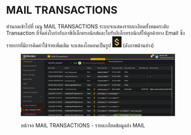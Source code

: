 # MAIL TRANSACTIONS

ท่านกดเข้าไปที่ เมนู MAIL TRANSACTIONS ระบบจะแสดงรายละเอียดทั้งหมดระดับ Transaction ที่จัดส่งใบกำกับภาษีอิเล็กทรอนิกส์และใบรับอิเล็กทรอนิกส์ให้ลูกค้าทาง Email ซึ่งรายการที่มีการคิดค่าใช้จ่ายเพิ่มเติม จะแสดงไอคอนเป็นรูป ![](<../../.gitbook/assets/image (490).png>) (ดังภาพด้านล่าง)

<figure><img src="../../.gitbook/assets/image (3).png" alt=""><figcaption><p>หน้าจอ MAIL TRANSACTIONS - รายละเอียดข้อมูลส่ง MAIL</p></figcaption></figure>
